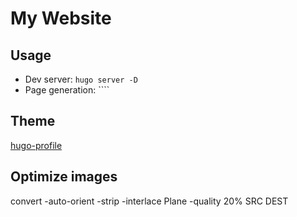 # My Website

## Usage

- Dev server: ``hugo server -D``
- Page generation: ````

## Theme

[hugo-profile](https://github.com/gurusabarish/hugo-profile)

## Optimize images

convert -auto-orient -strip -interlace Plane -quality 20% SRC DEST
